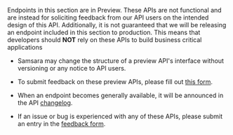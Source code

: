 Endpoints in this section are in Preview. These APIs are not functional and are instead for soliciting feedback from our API users on the intended design of this API. Additionally, it is not guaranteed that we will be releasing an endpoint included in this section to production. This means that developers should **NOT** rely on these APIs to build business critical applications

- Samsara may change the structure of a preview API's interface without versioning or any notice to API users.

- To submit feedback on these preview APIs, please fill out [this form](https://forms.gle/up7uFmJ8f2EKq8xm7).

- When an endpoint becomes generally available, it will be announced in the API [changelog](https://developers.samsara.com/changelog).

- If an issue or bug is experienced with any of these APIs, please submit an entry in the [feedback form](https://forms.gle/up7uFmJ8f2EKq8xm7).